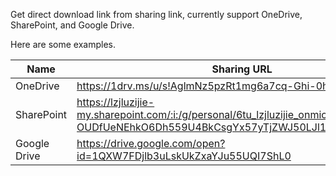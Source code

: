 Get direct download link from sharing link, currently support OneDrive, SharePoint, and Google Drive.

Here are some examples.

| Name         | Sharing URL                                                                                                                                | Direct URL                                                                                                                                                  |
| ------------ | ------------------------------------------------------------------------------------------------------------------------------------------ | ----------------------------------------------------------------------------------------------------------------------------------------------------------- |
| OneDrive     | https://1drv.ms/u/s!AglmNz5pzRt1mg6a7cq-Ghi-0h2D                                                                                           | https://api.onedrive.com/v1.0/shares/u!aHR0cHM6Ly8xZHJ2Lm1zL3UvcyFBZ2xtTno1cHpSdDFtZzZhN2NxLUdoaS0waDJE/root/content                                        |
| SharePoint   | https://lzjluzijie-my.sharepoint.com/:i:/g/personal/6tu_lzjluzijie_onmicrosoft_com/Ebc-OUDfUeNEhkO6Dh559U4BkCsgYx57yTjZWJ50LJl1sg?e=0Dkz5J | https://lzjluzijie-my.sharepoint.com/personal/6tu_lzjluzijie_onmicrosoft_com/_layouts/15/download.aspx?share=Ebc-OUDfUeNEhkO6Dh559U4BkCsgYx57yTjZWJ50LJl1sg |
| Google Drive | https://drive.google.com/open?id=1QXW7FDjlb3uLskUkZxaYJu55UQI7ShL0                                                                         | https://drive.google.com/uc?export=download&id=1QXW7FDjlb3uLskUkZxaYJu55UQI7ShL0                                                                            |
